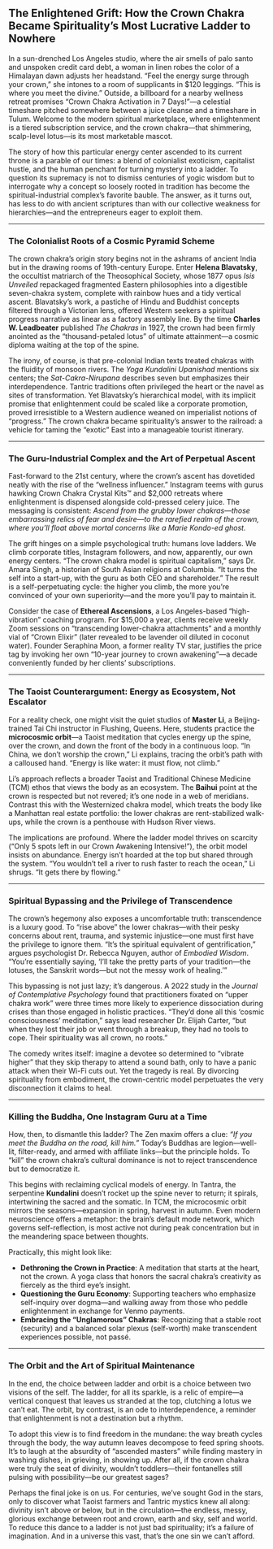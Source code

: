 ## **The Enlightened Grift: How the Crown Chakra Became Spirituality’s Most Lucrative Ladder to Nowhere**

In a sun-drenched Los Angeles studio, where the air smells of palo santo and unspoken credit card debt, a woman in linen robes the color of a Himalayan dawn adjusts her headstand. “Feel the energy surge through your crown,” she intones to a room of supplicants in $120 leggings. “This is where you meet the divine.” Outside, a billboard for a nearby wellness retreat promises “Crown Chakra Activation in 7 Days!”—a celestial timeshare pitched somewhere between a juice cleanse and a timeshare in Tulum. Welcome to the modern spiritual marketplace, where enlightenment is a tiered subscription service, and the crown chakra—that shimmering, scalp-level lotus—is its most marketable mascot.  

The story of how this particular energy center ascended to its current throne is a parable of our times: a blend of colonialist exoticism, capitalist hustle, and the human penchant for turning mystery into a ladder. To question its supremacy is not to dismiss centuries of yogic wisdom but to interrogate why a concept so loosely rooted in tradition has become the spiritual-industrial complex’s favorite bauble. The answer, as it turns out, has less to do with ancient scriptures than with our collective weakness for hierarchies—and the entrepreneurs eager to exploit them.  

---

### The Colonialist Roots of a Cosmic Pyramid Scheme  

The crown chakra’s origin story begins not in the ashrams of ancient India but in the drawing rooms of 19th-century Europe. Enter **Helena Blavatsky**, the occultist matriarch of the Theosophical Society, whose 1877 opus *Isis Unveiled* repackaged fragmented Eastern philosophies into a digestible seven-chakra system, complete with rainbow hues and a tidy vertical ascent. Blavatsky’s work, a pastiche of Hindu and Buddhist concepts filtered through a Victorian lens, offered Western seekers a spiritual progress narrative as linear as a factory assembly line. By the time **Charles W. Leadbeater** published *The Chakras* in 1927, the crown had been firmly anointed as the “thousand-petaled lotus” of ultimate attainment—a cosmic diploma waiting at the top of the spine.  

The irony, of course, is that pre-colonial Indian texts treated chakras with the fluidity of monsoon rivers. The *Yoga Kundalini Upanishad* mentions six centers; the *Sat-Cakra-Nirupana* describes seven but emphasizes their interdependence. Tantric traditions often privileged the heart or the navel as sites of transformation. Yet Blavatsky’s hierarchical model, with its implicit promise that enlightenment could be scaled like a corporate promotion, proved irresistible to a Western audience weaned on imperialist notions of “progress.” The crown chakra became spirituality’s answer to the railroad: a vehicle for taming the “exotic” East into a manageable tourist itinerary.  

---

### The Guru-Industrial Complex and the Art of Perpetual Ascent  

Fast-forward to the 21st century, where the crown’s ascent has dovetided neatly with the rise of the “wellness influencer.” Instagram teems with gurus hawking Crown Chakra Crystal Kits™ and $2,000 retreats where enlightenment is dispensed alongside cold-pressed celery juice. The messaging is consistent: *Ascend from the grubby lower chakras—those embarrassing relics of fear and desire—to the rarefied realm of the crown, where you’ll float above mortal concerns like a Marie Kondo-ed ghost.*  

The grift hinges on a simple psychological truth: humans love ladders. We climb corporate titles, Instagram followers, and now, apparently, our own energy centers. “The crown chakra model is spiritual capitalism,” says Dr. Amara Singh, a historian of South Asian religions at Columbia. “It turns the self into a start-up, with the guru as both CEO and shareholder.” The result is a self-perpetuating cycle: the higher you climb, the more you’re convinced of your own superiority—and the more you’ll pay to maintain it.  

Consider the case of **Ethereal Ascensions**, a Los Angeles-based “high-vibration” coaching program. For $15,000 a year, clients receive weekly Zoom sessions on “transcending lower-chakra attachments” and a monthly vial of “Crown Elixir” (later revealed to be lavender oil diluted in coconut water). Founder Seraphina Moon, a former reality TV star, justifies the price tag by invoking her own “10-year journey to crown awakening”—a decade conveniently funded by her clients’ subscriptions.  

---

### The Taoist Counterargument: Energy as Ecosystem, Not Escalator  

For a reality check, one might visit the quiet studios of **Master Li**, a Beijing-trained Tai Chi instructor in Flushing, Queens. Here, students practice the **microcosmic orbit**—a Taoist meditation that cycles energy up the spine, over the crown, and down the front of the body in a continuous loop. “In China, we don’t worship the crown,” Li explains, tracing the orbit’s path with a calloused hand. “Energy is like water: it must flow, not climb.”  

Li’s approach reflects a broader Taoist and Traditional Chinese Medicine (TCM) ethos that views the body as an ecosystem. The **Baihui** point at the crown is respected but not revered; it’s one node in a web of meridians. Contrast this with the Westernized chakra model, which treats the body like a Manhattan real estate portfolio: the lower chakras are rent-stabilized walk-ups, while the crown is a penthouse with Hudson River views.  

The implications are profound. Where the ladder model thrives on scarcity (“Only 5 spots left in our Crown Awakening Intensive!”), the orbit model insists on abundance. Energy isn’t hoarded at the top but shared through the system. “You wouldn’t tell a river to rush faster to reach the ocean,” Li shrugs. “It gets there by flowing.”  

---

### Spiritual Bypassing and the Privilege of Transcendence  

The crown’s hegemony also exposes a uncomfortable truth: transcendence is a luxury good. To “rise above” the lower chakras—with their pesky concerns about rent, trauma, and systemic injustice—one must first have the privilege to ignore them. “It’s the spiritual equivalent of gentrification,” argues psychologist Dr. Rebecca Nguyen, author of *Embodied Wisdom*. “You’re essentially saying, ‘I’ll take the pretty parts of your tradition—the lotuses, the Sanskrit words—but not the messy work of healing.’”  

This bypassing is not just lazy; it’s dangerous. A 2022 study in the *Journal of Contemplative Psychology* found that practitioners fixated on “upper chakra work” were three times more likely to experience dissociation during crises than those engaged in holistic practices. “They’d done all this ‘cosmic consciousness’ meditation,” says lead researcher Dr. Elijah Carter, “but when they lost their job or went through a breakup, they had no tools to cope. Their spirituality was all crown, no roots.”  

The comedy writes itself: imagine a devotee so determined to “vibrate higher” that they skip therapy to attend a sound bath, only to have a panic attack when their Wi-Fi cuts out. Yet the tragedy is real. By divorcing spirituality from embodiment, the crown-centric model perpetuates the very disconnection it claims to heal.  

---

### Killing the Buddha, One Instagram Guru at a Time  

How, then, to dismantle this ladder? The Zen maxim offers a clue: *“If you meet the Buddha on the road, kill him.”* Today’s Buddhas are legion—well-lit, filter-ready, and armed with affiliate links—but the principle holds. To “kill” the crown chakra’s cultural dominance is not to reject transcendence but to democratize it.  

This begins with reclaiming cyclical models of energy. In Tantra, the serpentine **Kundalini** doesn’t rocket up the spine never to return; it spirals, intertwining the sacred and the somatic. In TCM, the microcosmic orbit mirrors the seasons—expansion in spring, harvest in autumn. Even modern neuroscience offers a metaphor: the brain’s default mode network, which governs self-reflection, is most active not during peak concentration but in the meandering space between thoughts.  

Practically, this might look like:  
- **Dethroning the Crown in Practice**: A meditation that starts at the heart, not the crown. A yoga class that honors the sacral chakra’s creativity as fiercely as the third eye’s insight.  
- **Questioning the Guru Economy**: Supporting teachers who emphasize self-inquiry over dogma—and walking away from those who peddle enlightenment in exchange for Venmo payments.  
- **Embracing the “Unglamorous” Chakras**: Recognizing that a stable root (security) and a balanced solar plexus (self-worth) make transcendent experiences possible, not passé.  

---

### The Orbit and the Art of Spiritual Maintenance  

In the end, the choice between ladder and orbit is a choice between two visions of the self. The ladder, for all its sparkle, is a relic of empire—a vertical conquest that leaves us stranded at the top, clutching a lotus we can’t eat. The orbit, by contrast, is an ode to interdependence, a reminder that enlightenment is not a destination but a rhythm.  

To adopt this view is to find freedom in the mundane: the way breath cycles through the body, the way autumn leaves decompose to feed spring shoots. It’s to laugh at the absurdity of “ascended masters” while finding mastery in washing dishes, in grieving, in showing up. After all, if the crown chakra were truly the seat of divinity, wouldn’t toddlers—their fontanelles still pulsing with possibility—be our greatest sages?  

Perhaps the final joke is on us. For centuries, we’ve sought God in the stars, only to discover what Taoist farmers and Tantric mystics knew all along: divinity isn’t above or below, but in the circulation—the endless, messy, glorious exchange between root and crown, earth and sky, self and world. To reduce this dance to a ladder is not just bad spirituality; it’s a failure of imagination. And in a universe this vast, that’s the one sin we can’t afford.
